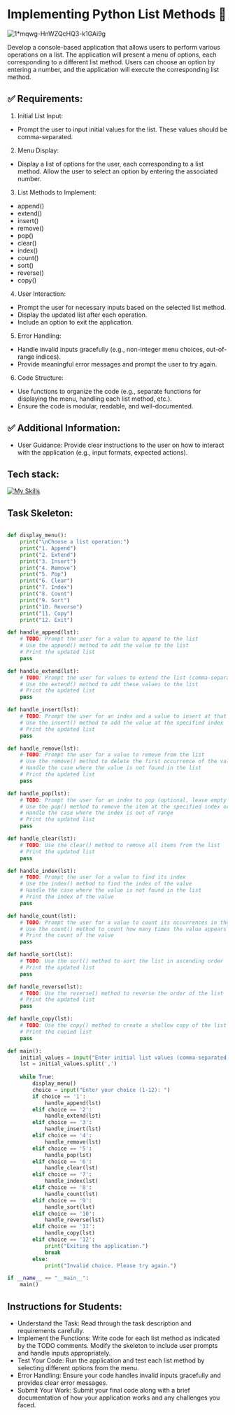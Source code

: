 # Implementing Python List Methods 📝

![1*mqwg-HnWZQcHQ3-k1GAi9g](https://github.com/zahariev-webbersof/python-fundamentals-05-2024/assets/68993494/1cd3453c-4fc5-463d-81a0-81e7b8cfbdc5)


Develop a console-based application that allows users to perform various operations on a list. The application will present a menu of options, each corresponding to a different list method. 
Users can choose an option by entering a number, and the application will execute the corresponding list method.


## ✅ Requirements:
1. Initial List Input:

- Prompt the user to input initial values for the list. These values should be comma-separated.

2. Menu Display:

- Display a list of options for the user, each corresponding to a list method.
Allow the user to select an option by entering the associated number.

3. List Methods to Implement:

- append()
- extend() 
- insert()
- remove()
- pop()
- clear()
- index()
- count()
- sort()
- reverse()
- copy()

4. User Interaction:

- Prompt the user for necessary inputs based on the selected list method.
- Display the updated list after each operation.
- Include an option to exit the application.

5. Error Handling:

- Handle invalid inputs gracefully (e.g., non-integer menu choices, out-of-range indices).
- Provide meaningful error messages and prompt the user to try again.

6. Code Structure:

- Use functions to organize the code (e.g., separate functions for displaying the menu, handling each list method, etc.).
- Ensure the code is modular, readable, and well-documented.

## ✅ Additional Information:

- User Guidance: Provide clear instructions to the user on how to interact with the application (e.g., input formats, expected actions).

## Tech stack:
[![My Skills](https://skillicons.dev/icons?i=python,windows,apple,linux&theme=light)](https://skillicons.dev)

## Task Skeleton:
```python

def display_menu():
    print("\nChoose a list operation:")
    print("1. Append")
    print("2. Extend")
    print("3. Insert")
    print("4. Remove")
    print("5. Pop")
    print("6. Clear")
    print("7. Index")
    print("8. Count")
    print("9. Sort")
    print("10. Reverse")
    print("11. Copy")
    print("12. Exit")

def handle_append(lst):
    # TODO: Prompt the user for a value to append to the list
    # Use the append() method to add the value to the list
    # Print the updated list
    pass

def handle_extend(lst):
    # TODO: Prompt the user for values to extend the list (comma-separated)
    # Use the extend() method to add these values to the list
    # Print the updated list
    pass

def handle_insert(lst):
    # TODO: Prompt the user for an index and a value to insert at that index
    # Use the insert() method to add the value at the specified index
    # Print the updated list
    pass

def handle_remove(lst):
    # TODO: Prompt the user for a value to remove from the list
    # Use the remove() method to delete the first occurrence of the value
    # Handle the case where the value is not found in the list
    # Print the updated list
    pass

def handle_pop(lst):
    # TODO: Prompt the user for an index to pop (optional, leave empty to pop last item)
    # Use the pop() method to remove the item at the specified index or the last item if no index is provided
    # Handle the case where the index is out of range
    # Print the updated list
    pass

def handle_clear(lst):
    # TODO: Use the clear() method to remove all items from the list
    # Print the updated list
    pass

def handle_index(lst):
    # TODO: Prompt the user for a value to find its index
    # Use the index() method to find the index of the value
    # Handle the case where the value is not found in the list
    # Print the index of the value
    pass

def handle_count(lst):
    # TODO: Prompt the user for a value to count its occurrences in the list
    # Use the count() method to count how many times the value appears in the list
    # Print the count of the value
    pass

def handle_sort(lst):
    # TODO: Use the sort() method to sort the list in ascending order
    # Print the updated list
    pass

def handle_reverse(lst):
    # TODO: Use the reverse() method to reverse the order of the list
    # Print the updated list
    pass

def handle_copy(lst):
    # TODO: Use the copy() method to create a shallow copy of the list
    # Print the copied list
    pass

def main():
    initial_values = input("Enter initial list values (comma-separated): ")
    lst = initial_values.split(',')
    
    while True:
        display_menu()
        choice = input("Enter your choice (1-12): ")
        if choice == '1':
            handle_append(lst)
        elif choice == '2':
            handle_extend(lst)
        elif choice == '3':
            handle_insert(lst)
        elif choice == '4':
            handle_remove(lst)
        elif choice == '5':
            handle_pop(lst)
        elif choice == '6':
            handle_clear(lst)
        elif choice == '7':
            handle_index(lst)
        elif choice == '8':
            handle_count(lst)
        elif choice == '9':
            handle_sort(lst)
        elif choice == '10':
            handle_reverse(lst)
        elif choice == '11':
            handle_copy(lst)
        elif choice == '12':
            print("Exiting the application.")
            break
        else:
            print("Invalid choice. Please try again.")

if __name__ == "__main__":
    main()
```

## Instructions for Students:

- Understand the Task: Read through the task description and requirements carefully.
- Implement the Functions: Write code for each list method as indicated by the TODO comments. Modify the skeleton to include user prompts and handle inputs appropriately.
- Test Your Code: Run the application and test each list method by selecting different options from the menu.
- Error Handling: Ensure your code handles invalid inputs gracefully and provides clear error messages.
- Submit Your Work: Submit your final code along with a brief documentation of how your application works and any challenges you faced.
